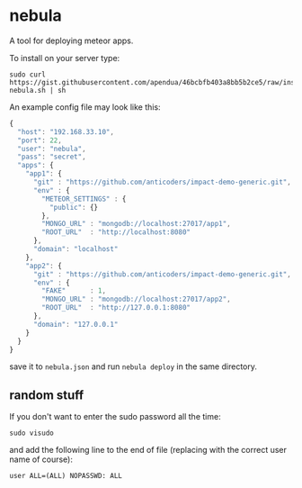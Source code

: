 nebula
======

A tool for deploying meteor apps.

To install on your server type:
```
sudo curl https://gist.githubusercontent.com/apendua/46bcbfb403a8bb5b2ce5/raw/install-nebula.sh | sh
```

An example config file may look like this:
```javascript
{
  "host": "192.168.33.10",
  "port": 22,
  "user": "nebula",
  "pass": "secret",
  "apps": {
    "app1": {
      "git" : "https://github.com/anticoders/impact-demo-generic.git",
      "env" : {
        "METEOR_SETTINGS" : {
          "public": {}
        },
        "MONGO_URL" : "mongodb://localhost:27017/app1",
        "ROOT_URL"  : "http://localhost:8080"
      },
      "domain": "localhost"
    },
    "app2": {
      "git" : "https://github.com/anticoders/impact-demo-generic.git",
      "env" : {
        "FAKE"      : 1,
        "MONGO_URL" : "mongodb://localhost:27017/app2",
        "ROOT_URL"  : "http://127.0.0.1:8080"
      },
      "domain": "127.0.0.1"
    }
  }
}

```
save it to `nebula.json` and run `nebula deploy` in the same directory.

random stuff
------------

If you don't want to enter the sudo password all the time:
```
sudo visudo
```
and add the following line to the end of file (replacing with the correct user name of course):
```
user ALL=(ALL) NOPASSWD: ALL
```
